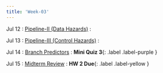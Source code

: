 ```yaml
---
title: 'Week-03' 
---
```



Jul 12
: [Pipeline-II (Data Hazards)](#)
  : 

Jul 13
: [Pipeline-III (Control Hazards)](#)
  : 

Jul 14
: [Branch Predictors](#)
  : **Mini Quiz 3**{: .label .label-purple }


Jul 15
: [Midterm Review](#)
  : [](#)**HW 2 Due**{: .label .label-yellow }



